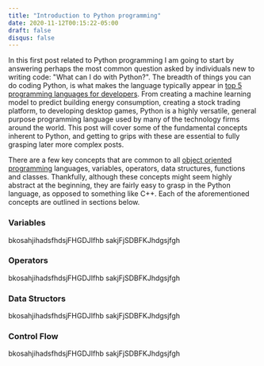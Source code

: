 ```yaml
---
title: "Introduction to Python programming"
date: 2020-11-12T00:15:22-05:00
draft: false
disqus: false
---
```



In this first post related to Python programming I am going to start by answering perhaps the most common question asked by individuals new to writing code: "What can I do with Python?". The breadth of things you can do coding Python, is what makes the language typically appear in [top 5 programming languages for developers](https://insights.stackoverflow.com/survey/2019#most-popular-technologies). From creating a machine learning model to predict building energy consumption, creating a stock trading platform, to developing desktop games, Python is a highly versatile, general purpose programming language used by many of the technology firms around the world. This post will cover some of the fundamental concepts inherent to Python, and getting to grips with these are essential to fully grasping later more complex posts.

There are a few key concepts that are common to all [object oriented programming](https://en.wikipedia.org/wiki/Object-oriented_programming) languages, variables, operators, data structures, functions and classes. Thankfully, although these concepts might seem highly abstract at the beginning, they are fairly easy to grasp in the Python language, as opposed to something like C++. Each of the aforementioned concepts are outlined in sections below.


### Variables

bkosahjihadsfhdsjFHGDJIfhb
sakjFjSDBFKJhdgsjfgh


### Operators

bkosahjihadsfhdsjFHGDJIfhb
sakjFjSDBFKJhdgsjfgh


### Data Structors

bkosahjihadsfhdsjFHGDJIfhb
sakjFjSDBFKJhdgsjfgh


### Control Flow

bkosahjihadsfhdsjFHGDJIfhb
sakjFjSDBFKJhdgsjfgh
